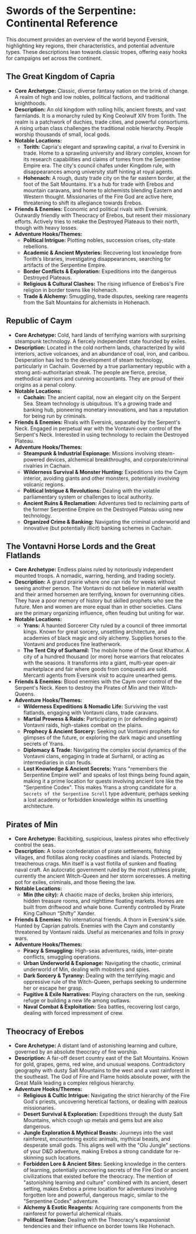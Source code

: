 # Swords of the Serpentine: Continental Reference

This document provides an overview of the world beyond Eversink, highlighting key regions, their characteristics, and potential adventure types. These descriptions lean towards classic tropes, offering easy hooks for campaigns set across the continent.

## The Great Kingdom of Capria

* **Core Archetype:** Classic, diverse fantasy nation on the brink of change. A realm of high and low nobles, political factions, and traditional knighthoods.
* **Description:** An old kingdom with rolling hills, ancient forests, and vast farmlands. It is a monarchy ruled by King Ceolwulf XIV from Torith. The realm is a patchwork of duchies, trade cities, and powerful consortiums. A rising urban class challenges the traditional noble hierarchy. People worship thousands of small, local gods.
* **Notable Locations:**
    * **Torith:** Capria's elegant and sprawling capital, a rival to Eversink in trade. Home to a sprawling university and library complex, known for its research capabilities and claims of tomes from the Serpentine Empire era. The city's council chafes under Kingdom rule, with disappearances among university staff hinting at royal agents.
    * **Hohenach:** A rough, dusty trade city on the far eastern border, at the foot of the Salt Mountains. It's a hub for trade with Erebos and mountain caravans, and home to alchemists blending Eastern and Western thought. Missionaries of the Fire God are active here, threatening to shift its allegiance towards Erebos.
* **Friends & Enemies:** Economic and political rivals with Eversink. Outwardly friendly with Theocracy of Erebos, but resent their missionary efforts. Actively tries to retake the Destroyed Plateaus to their north, though with heavy losses.
* **Adventure Hooks/Themes:**
    * **Political Intrigue:** Plotting nobles, succession crises, city-state rebellions.
    * **Academic & Ancient Mysteries:** Recovering lost knowledge from Torith's libraries, investigating disappearances, searching for artifacts of the Serpentine Empire.
    * **Border Conflicts & Exploration:** Expeditions into the dangerous Destroyed Plateaus.
    * **Religious & Cultural Clashes:** The rising influence of Erebos's Fire religion in border towns like Hohenach.
    * **Trade & Alchemy:** Smuggling, trade disputes, seeking rare reagents from the Salt Mountains for alchemists in Hohenach.

## Republic of Caym

* **Core Archetype:** Cold, hard lands of terrifying warriors with surprising steampunk technology. A fiercely independent state founded by exiles.
* **Description:** Located in the cold northern lands, characterized by wild interiors, active volcanoes, and an abundance of coal, iron, and caribou. Desperation has led to the development of steam technology, particularly in Cachain. Governed by a true parliamentary republic with a strong anti-authoritarian streak. The people are fierce, precise, methodical warriors and cunning accountants. They are proud of their origins as a penal colony.
* **Notable Locations:**
    * **Cachain:** The ancient capital, now an elegant city on the Serpent Sea. Steam technology is ubiquitous. It's a growing trade and banking hub, pioneering monetary innovations, and has a reputation for being run by criminals.
* **Friends & Enemies:** Rivals with Eversink, separated by the Serpent's Neck. Engaged in perpetual war with the Vontavni over control of the Serpent's Neck. Interested in using technology to reclaim the Destroyed Plateau.
* **Adventure Hooks/Themes:**
    * **Steampunk & Industrial Espionage:** Missions involving steam-powered devices, alchemical breakthroughs, and corporate/criminal rivalries in Cachain.
    * **Wilderness Survival & Monster Hunting:** Expeditions into the Caym interior, avoiding giants and other monsters, potentially involving volcanic regions.
    * **Political Intrigue & Revolutions:** Dealing with the volatile parliamentary system or challenges to local authority.
    * **Ancient Ruins & Reclamation:** Adventures tied to reclaiming parts of the former Serpentine Empire on the Destroyed Plateau using new technology.
    * **Organized Crime & Banking:** Navigating the criminal underworld and innovative (but potentially illicit) banking schemes in Cachain.

## The Vontavni Horse Lords and the Great Flatlands

* **Core Archetype:** Endless plains ruled by notoriously independent mounted troops. A nomadic, warring, herding, and trading society.
* **Description:** A grand prairie where one can ride for weeks without seeing another person. The Vontavni do not believe in material wealth and their armed horsemen are terrifying, known for overrunning cities. They have a poor memory of history but skilled prophets who see the future. Men and women are more equal than in other societies. Clans are the primary organizing influence, often feuding but uniting for war.
* **Notable Locations:**
    * **Yrans:** A haunted Sorcerer City ruled by a council of three immortal kings. Known for great sorcery, unsettling architecture, and academies of black magic and oily alchemy. Supplies horses to the Vontavni and produces fine leatherwork.
    * **The Tent City of Surharnil:** The mobile home of the Great Khathor. A city of a hundred thousand (or more) horse warriors that relocates with the seasons. It transforms into a giant, multi-year open-air marketplace and fair where goods from conquests are sold. Mercanti agents from Eversink visit to acquire unearthed gems.
* **Friends & Enemies:** Blood enemies with the Caym over control of the Serpent's Neck. Keen to destroy the Pirates of Min and their Witch-Queens.
* **Adventure Hooks/Themes:**
    * **Wilderness Expeditions & Nomadic Life:** Surviving the vast flatlands, engaging with Vontavni clans, trade caravans.
    * **Martial Prowess & Raids:** Participating in (or defending against) Vontavni raids, high-stakes combat on the plains.
    * **Prophecy & Ancient Sorcery:** Seeking out Vontavni prophets for glimpses of the future, or exploring the dark magic and unsettling secrets of Yrans.
    * **Diplomacy & Trade:** Navigating the complex social dynamics of the Vontavni clans, engaging in trade at Surharnil, or acting as intermediaries in clan feuds.
    * **Lost Knowledge & Ancient Secrets:** Yrans "remembers the Serpentine Empire well" and speaks of lost things being found again, making it a prime location for quests involving ancient lore like the "Serpentine Codex". This makes Yrans a strong candidate for a `Secrets of the Serpentine Scroll` type adventure, perhaps seeking a lost academy or forbidden knowledge within its unsettling architecture.

## Pirates of Min

* **Core Archetype:** Backbiting, suspicious, lawless pirates who effectively control the seas.
* **Description:** A loose confederation of pirate settlements, fishing villages, and flotillas along rocky coastlines and islands. Protected by treacherous crags. Min itself is a vast flotilla of sunken and floating naval craft. An autocratic government ruled by the most ruthless pirate, currently the ancient Witch-Queen and her storm sorceresses. A melting pot for exiles, criminals, and those fleeing the law.
* **Notable Locations:**
    * **Min (the city):** A chaotic maze of decks, broken ship interiors, hidden treasure rooms, and nighttime floating markets. Homes are built from driftwood and whale bone. Currently controlled by Pirate King Calhoun “Shifty” Xander.
* **Friends & Enemies:** No international friends. A thorn in Eversink's side. Hunted by Caprian patrols. Enemies with the Caym and constantly threatened by Vontavni raids. Useful as mercenaries and foils in proxy wars.
* **Adventure Hooks/Themes:**
    * **Piracy & Smuggling:** High-seas adventures, raids, inter-pirate conflicts, smuggling operations.
    * **Urban Underworld & Espionage:** Navigating the chaotic, criminal underworld of Min, dealing with mobsters and spies.
    * **Dark Sorcery & Tyranny:** Dealing with the terrifying magic and oppressive rule of the Witch-Queen, perhaps seeking to undermine her or escape her grasp.
    * **Fugitive & Exile Narratives:** Playing characters on the run, seeking refuge or building a new life among outlaws.
    * **Naval Combat & Exploitation:** Sea battles, recovering lost cargo, dealing with forced impressment of crew.

## Theocracy of Erebos

* **Core Archetype:** A distant land of astonishing learning and culture, governed by an absolute theocracy of fire worship.
* **Description:** A far-off desert country east of the Salt Mountains. Known for gold, grapes, gems, red wine, and unusual weapons. Contradictory geography with dusty Salt Mountains to the west and a vast rainforest in the southeast. The God of Fire and Flame holds absolute power, with the Great Malik leading a complex religious hierarchy.
* **Adventure Hooks/Themes:**
    * **Religious & Cultic Intrigue:** Navigating the strict hierarchy of the Fire God's priests, uncovering heretical factions, or dealing with zealous missionaries.
    * **Desert Survival & Exploration:** Expeditions through the dusty Salt Mountains, which cough up metals and gems but are also dangerous.
    * **Jungle Exploration & Mythical Beasts:** Journeys into the vast rainforest, encountering exotic animals, mythical beasts, and desperate small gods. This aligns well with the "Olu Jungle" sections of your D&D adventure, making Erebos a strong candidate for re-skinning such locations.
    * **Forbidden Lore & Ancient Sites:** Seeking knowledge in the centers of learning, potentially uncovering secrets of the Fire God or ancient civilizations that existed before the theocracy. The mention of "astonishing learning and culture" combined with its ancient, desert setting, makes Erebos a prime location for adventures involving forgotten lore and powerful, dangerous magic, similar to the "Serpentine Codex" adventure.
    * **Alchemy & Exotic Reagents:** Acquiring rare components from the rainforest for powerful alchemical rituals.
    * **Political Tension:** Dealing with the Theocracy's expansionist tendencies and their influence on border towns like Hohenach.